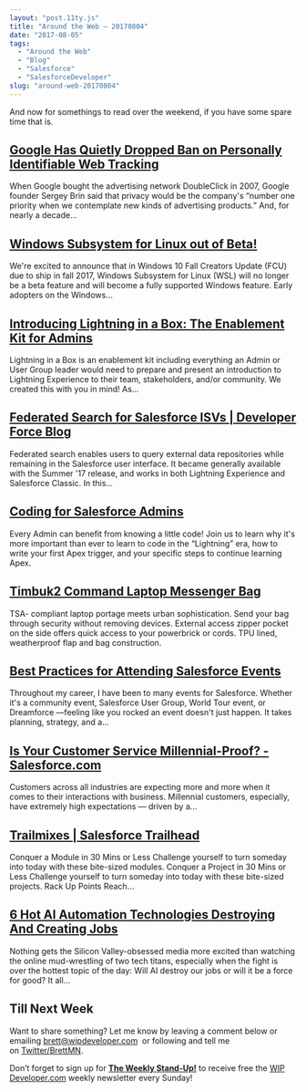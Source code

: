```yaml
---
layout: "post.11ty.js"
title: "Around the Web – 20170804"
date: "2017-08-05"
tags: 
  - "Around the Web"
  - "Blog"
  - "Salesforce"
  - "SalesforceDeveloper"
slug: "around-web-20170804"
---
```


And now for somethings to read over the weekend, if you have some spare time that is.

## [Google Has Quietly Dropped Ban on Personally Identifiable Web Tracking](https://www.propublica.org/article/google-has-quietly-dropped-ban-on-personally-identifiable-web-tracking)

When Google bought the advertising network DoubleClick in 2007, Google founder Sergey Brin said that privacy would be the company's “number one priority when we contemplate new kinds of advertising products.” And, for nearly a decade…

## [Windows Subsystem for Linux out of Beta!](https://blogs.msdn.microsoft.com/commandline/2017/07/28/windows-subsystem-for-linux-out-of-beta/)

We're excited to announce that in Windows 10 Fall Creators Update (FCU) due to ship in fall 2017, Windows Subsystem for Linux (WSL) will no longer be a beta feature and will become a fully supported Windows feature. Early adopters on the Windows…

## [Introducing Lightning in a Box: The Enablement Kit for Admins](https://admin.salesforce.com/introducing-lightning-box-enablement-kit-admins)

Lightning in a Box is an enablement kit including everything an Admin or User Group leader would need to prepare and present an introduction to Lightning Experience to their team, stakeholders, and/or community. We created this with you in mind! As…

## [Federated Search for Salesforce ISVs | Developer Force Blog](https://developer.salesforce.com/blogs/isv/2017/08/federated-search-for-salesforce-isvs.html)

Federated search enables users to query external data repositories while remaining in the Salesforce user interface. It became generally available with the Summer '17 release, and works in both Lightning Experience and Salesforce Classic. In this…

## [Coding for Salesforce Admins](https://admin.salesforce.com/webinar/coding-salesforce-admins)

Every Admin can benefit from knowing a little code! Join us to learn why it's more important than ever to learn to code in the “Lightning” era, how to write your first Apex trigger, and your specific steps to continue learning Apex.

## [Timbuk2 Command Laptop Messenger Bag](http://amzn.to/2vqFXT0)

TSA- compliant laptop portage meets urban sophistication. Send your bag through security without removing devices. External access zipper pocket on the side offers quick access to your powerbrick or cords. TPU lined, weatherproof flap and bag construction.

## [Best Practices for Attending Salesforce Events](https://admin.salesforce.com/best-practices-attending-salesforce-events)

Throughout my career, I have been to many events for Salesforce. Whether it's a community event, Salesforce User Group, World Tour event, or Dreamforce —feeling like you rocked an event doesn't just happen. It takes planning, strategy, and a…

## [Is Your Customer Service Millennial-Proof? - Salesforce.com](https://www.salesforce.com/form/service-cloud/millennial-customer-service.jsp?d=7010M000002IgmS&nc=7010M000002IgmN)

Customers across all industries are expecting more and more when it comes to their interactions with business. Millennial customers, especially, have extremely high expectations — driven by a…

## [Trailmixes | Salesforce Trailhead](https://trailhead.salesforce.com/en/trailmixes)

Conquer a Module in 30 Mins or Less Challenge yourself to turn someday into today with these bite-sized modules. Conquer a Project in 30 Mins or Less Challenge yourself to turn someday into today with these bite-sized projects. Rack Up Points Reach…

## [6 Hot AI Automation Technologies Destroying And Creating Jobs](https://www.forbes.com/sites/gilpress/2017/07/29/6-hot-ai-automation-technologies-destroying-and-creating-jobs/#5eb71ac76b13)

Nothing gets the Silicon Valley-obsessed media more excited than watching the online mud-wrestling of two tech titans, especially when the fight is over the hottest topic of the day: Will AI destroy our jobs or will it be a force for good? It all…

## Till Next Week

Want to share something? Let me know by leaving a comment below or emailing [brett@wipdeveloper.com](mailto:brett@wipdeveloper.com)  or following and tell me on [Twitter/BrettMN](https://twitter.com/BrettMN).

Don’t forget to sign up for [**The Weekly Stand-Up!**](https://wipdeveloper.wpcomstaging.com/newsletter/) to receive free the [WIP Developer.com](https://wipdeveloper.wpcomstaging.com/) weekly newsletter every Sunday!
